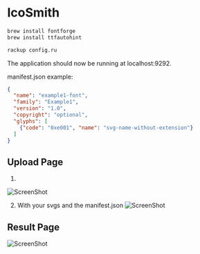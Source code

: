 # IcoSmith

```sh
brew install fontforge
brew install ttfautohint
```

```sh
rackup config.ru
```

The application should now be running at localhost:9292.

manifest.json example:
```json
{
  "name": "example1-font",
  "family": "Example1",
  "version": "1.0",
  "copyright": "optional",
  "glyphs": [
    {"code": "0xe001", "name": "svg-name-without-extension"}
  ]
}
```

## Upload Page

1)
![ScreenShot](https://dl.dropboxusercontent.com/u/1799430/fontsmith/screenshots/fontsmith_start_upload.png)

2) With your svgs and the manifest.json
![ScreenShot](https://dl.dropboxusercontent.com/u/1799430/fontsmith/screenshots/fontsmith_upload.png)

## Result Page
![ScreenShot](https://dl.dropboxusercontent.com/u/1799430/fontsmith/screenshots/fontsmith_result.png)
